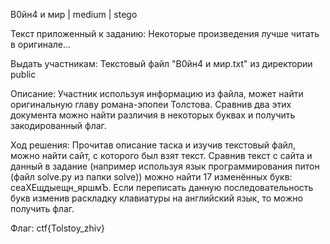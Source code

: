 В0йн4 и мир | medium | stego

Текст приложенный к заданию:
Некоторые произведения лучше читать в оригинале...

Выдать участникам:
Текстовый файл "В0йн4 и мир.txt" из директории public

Описание:
Участник используя информацию из файла, может найти оригинальную главу романа-эпопеи Толстова. Сравнив два этих документа можно найти различия в некоторых буквах и получить закодированный флаг.

Ход решения:
Прочитав описание таска и изучив текстовый файл, можно найти сайт, с которого был взят текст. Сравнив текст с сайта и данный в задание (например используя язык программирования питон (файл solve.py из папки solve)) можно найти 17 изменённых букв: сеаХЕщдыещн_яршмЪ. Если переписать данную последовательность букв изменив раскладку клавиатуры на английский язык, то можно получить флаг.

Флаг:
ctf{Tolstoy_zhiv}